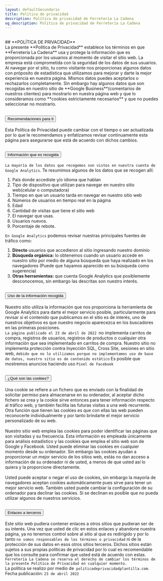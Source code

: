 ```yaml
---
layout: defaultSecundario
title: Política de privacidad
description: Política de privacidad de Ferretería La Cadena
og_description: Política de privacidad de Ferretería La Cadena
---
```

<br>
## **POLÍTICA DE PRIVACIDAD** <br>
La presente **Política de Privacidad** establece los términos en que **Ferretería La Cadena** usa y protege la información que es proporcionada por los usuarios al momento de visitar el sitio web. La empresa está comprometida con la seguridad de los datos de sus usuarios. Al navegar por el sitio, tu como visitante nos proporcionas algunos datos con próposito de estadística que utilizamos para mejorar y darte la mejor experiencia en nuestra página. Mismos datos puedes aceptarlos o rechazarlos completamente. Sin embargo hay algunos datos que son recogidas en nuestro sitio de **Google Business**(comentarios de nuestros clientes) para mostrarlo en nuestra página web y que lo consideramos como **cookies estrictamente necesarios** y que no puedes seleccionar no mostrarlo.
<div class="accordion" id="accordionFlushExample">
  <div class="accordion-item">
    <h2 class="accordion-header" id="flush-headingOne">
      <button class="accordion-button collapsed" type="button" data-bs-toggle="collapse" data-bs-target="#flush-collapseOne" aria-expanded="false" aria-controls="flush-collapseOne">
        Recomendaciones para ti
      </button>
    </h2>
    <div id="flush-collapseOne" class="accordion-collapse collapse" aria-labelledby="flush-headingOne" data-bs-parent="#accordionFlushExample">
      <div class="accordion-body">
        Esta Política de Privacidad puede cambiar con el tiempo o ser actualizada por lo que le recomendamos y enfatizamos revisar continuamente esta página para asegurarse que está de acuerdo con dichos cambios.
      </div>
    </div>
  </div>
  <div class="accordion-item">
    <h2 class="accordion-header" id="flush-headingTwo">
      <button class="accordion-button collapsed" type="button" data-bs-toggle="collapse" data-bs-target="#flush-collapseTwo" aria-expanded="false" aria-controls="flush-collapseTwo">
        Información que es recogida
      </button>
    </h2>
    <div id="flush-collapseTwo" class="accordion-collapse collapse" aria-labelledby="flush-headingTwo" data-bs-parent="#accordionFlushExample">
      <div class="accordion-body">
          <code>La mayoría de los datos que recogemos son vistos en nuestra cuenta de Google Analytics</code>. Te resumimos algunos de los datos que se recogen allí:
        <ol>
  <li>País donde accediste y/o idioma que hablan</li>
          <li>Tipo de dispositivo que utilizan para navegar en nuestro sitio web(celular o computadora)</li>
          <li>Tiempo en que un usuario tarda en navegar en nuestro sitio web</li>
          <li>Números de usuarios en tiempo real en la página</li>
           <li>Edad</li>
           <li>Cantidad de visitas que tiene el sitio web</li>
           <li>El navegar que usas.</li>
          <li>Usuarios nuevos.</li>
          <li>Porcentaje de rebote.</li>
</ol>
        <code>En Google Analytics</code> podemos revisar nuestras principales fuentes de tráfico como:
        <ol>
  <li><strong>Directo</strong> usuarios que accedieron al sitio ingresando nuestro dominio</li>
  <li><strong>Búsqueda orgánica:</strong> lo obtenemos cuando un usuario accede en nuestro sitio por medio de alguna búsqueda que haya realizado en los navegadores (Puede que hayamos aparecido en su búsqueda como sugerencia)</strong></li>
  <li><strong>Otras herramientas: </strong>que cuenta Google Analytics que posiblemente desconocemos, sin embargo las descritas son nuestro interés.</li>
</ol>
      </div>
    </div>
  </div>
  <div class="accordion-item">
    <h2 class="accordion-header" id="flush-headingThree">
      <button class="accordion-button collapsed" type="button" data-bs-toggle="collapse" data-bs-target="#flush-collapseThree" aria-expanded="false" aria-controls="flush-collapseThree">
        Uso de la información recogida
      </button>
    </h2>
    <div id="flush-collapseThree" class="accordion-collapse collapse" aria-labelledby="flush-headingThree" data-bs-parent="#accordionFlushExample">
      <div class="accordion-body">
  Nuestro sitio utiliza la información que nos proporciona la herramienta de Google Analytics para darte el mejor servicio posible, particularmente para revisar si el contenido que publicamos en el sitio es de interés, uno de nuestros objetivos es que nuestro negocio aparecezca en los buscadores en las primeras posiciones.<br>
        <code>La página publicado el 23 de abril de 2022 </code>no implementa carritos de compra, registros de usuarios, registros de productos o cualquier otra información que sea implementado en carritos de compra. Nuestro sitio no implementa protección contra Inyección SQL, Cross Site, sesiones en sitio web, <code>debido que no lo utilizamos porque no implementamos uso de base de datos, nuestro sitio es de contenido estático</code>
        Es posible que mostremos anuncios haciendo uso <code>Pixel de Facebook</code>
      </div>
    </div>
  </div>
    <div class="accordion-item">
    <h2 class="accordion-header" id="flush-heading4">
      <button class="accordion-button collapsed" type="button" data-bs-toggle="collapse" data-bs-target="#flush-collapse4" aria-expanded="false" aria-controls="flush-collapse4">
        ¿Qué son las cookies?
      </button>
    </h2>
    <div id="flush-collapse4" class="accordion-collapse collapse" aria-labelledby="flush-heading4" data-bs-parent="#accordionFlushExample">
      <div class="accordion-body">
Una cookie se refiere a un fichero que es enviado con la finalidad de solicitar permiso para almacenarse en su ordenador, al aceptar dicho fichero se crea y la cookie sirve entonces para tener información respecto al tráfico web, y también facilita las futuras visitas a una web recurrente. Otra función que tienen las cookies es que con ellas las web pueden reconocerte individualmente y por tanto brindarte el mejor servicio personalizado de su web.
<br><br>
Nuestro sitio web emplea las cookies para poder identificar las páginas que son visitadas y su frecuencia. Esta información es empleada únicamente para análisis estadístico y las cookies que emplea el sitio web son de Google y Facebook. Usted puede eliminar las cookies en cualquier momento desde su ordenador. Sin embargo las cookies ayudan a proporcionar un mejor servicio de los sitios web, estás no dan acceso a información de su ordenador ni de usted, a menos de que usted así lo quiera y la proporcione directamente.<br><br>
Usted puede aceptar o negar el uso de cookies, sin embargo la mayoría de navegadores aceptan cookies automáticamente pues sirve para tener un mejor servicio web. También usted puede cambiar la configuración de su ordenador para declinar las cookies. Si se declinan es posible que no pueda utilizar algunos de nuestros servicios.
      </div>
    </div>
  </div>
    <div class="accordion-item">
    <h2 class="accordion-header" id="flush-heading5">
      <button class="accordion-button collapsed" type="button" data-bs-toggle="collapse" data-bs-target="#flush-collapse5" aria-expanded="false" aria-controls="flush-collapse5">
        Enlaces a terceros
      </button>
    </h2>
    <div id="flush-collapse5" class="accordion-collapse collapse" aria-labelledby="flush-heading5" data-bs-parent="#accordionFlushExample">
      <div class="accordion-body">
Este sitio web pudiera contener enlaces a otros sitios que pudieran ser de su interés. Una vez que usted de clic en estos enlaces y abandone nuestra página, ya no tenemos control sobre al sitio al que es redirigido y por lo tanto <code>no somos responsables de los términos o privacidad</code> ni de la protección de sus datos en esos otros sitios terceros. Dichos sitios están sujetos a sus propias políticas de privacidad por lo cual es recomendable que los consulte para confirmar que usted está de acuerdo con estas.
    </div>
  </div>
</div>
  <code>Ferretería La Cadena se reserva el derecho de cambiar los términos de la presente Política de Privacidad en cualquier momento.</code> <br>
La política se realizo por medio de<code> politicadeprivacidadplantilla.com</code>. <br>
  Fecha publicación: <code>23 de abril 2022</code>
<script src="https://cdn.jsdelivr.net/npm/bootstrap@5.0.2/dist/js/bootstrap.bundle.min.js" integrity="sha384-MrcW6ZMFYlzcLA8Nl+NtUVF0sA7MsXsP1UyJoMp4YLEuNSfAP+JcXn/tWtIaxVXM" crossorigin="anonymous"></script>
